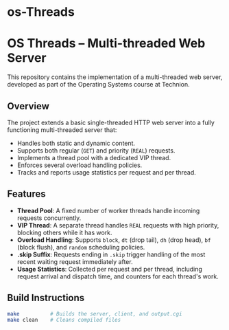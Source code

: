 # os-Threads
# OS Threads – Multi-threaded Web Server

This repository contains the implementation of a multi-threaded web server, developed as part of the Operating Systems course at Technion.

## Overview

The project extends a basic single-threaded HTTP web server into a fully functioning multi-threaded server that:
- Handles both static and dynamic content.
- Supports both regular (`GET`) and priority (`REAL`) requests.
- Implements a thread pool with a dedicated VIP thread.
- Enforces several overload handling policies.
- Tracks and reports usage statistics per request and per thread.

## Features

- **Thread Pool**: A fixed number of worker threads handle incoming requests concurrently.
- **VIP Thread**: A separate thread handles `REAL` requests with high priority, blocking others while it has work.
- **Overload Handling**: Supports `block`, `dt` (drop tail), `dh` (drop head), `bf` (block flush), and `random` scheduling policies.
- **.skip Suffix**: Requests ending in `.skip` trigger handling of the most recent waiting request immediately after.
- **Usage Statistics**: Collected per request and per thread, including request arrival and dispatch time, and counters for each thread's work.

## Build Instructions

```bash
make          # Builds the server, client, and output.cgi
make clean    # Cleans compiled files
 
